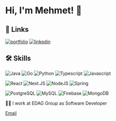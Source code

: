 # Hi, I'm Mehmet! 👋

## 🔗 Links

[![portfolio](https://img.shields.io/badge/my_portfolio-000?style=for-the-badge&logo=ko-fi&logoColor=white)](https://mehmetfd.dev/)
[![linkedin](https://img.shields.io/badge/linkedin-0A66C2?style=for-the-badge&logo=linkedin&logoColor=white)](https://www.linkedin.com/in/mehmet-f-dogan/)

## 🛠 Skills

![Java](https://img.shields.io/badge/Java-DDDDDD?style=for-the-badge&logo=openjdk&logoColor=black)
![Go](https://img.shields.io/badge/Go-20232A?style=for-the-badge&logo=go&logoColor=61DAFB)
![Python](https://img.shields.io/badge/Python-20232A?style=for-the-badge&logo=python&logoColor=DDDD22)
![Typescript](https://img.shields.io/badge/TypeScript-007ACC?style=for-the-badge&logo=typescript&logoColor=white)
![Javascript](https://img.shields.io/badge/Javascript-EAEA11?style=for-the-badge&logo=javascript&logoColor=black)

![React](https://img.shields.io/badge/React-20232A?style=for-the-badge&logo=react&logoColor=61DAFB)
![Next.JS](https://img.shields.io/badge/next.js-000000?style=for-the-badge&logo=nextdotjs&logoColor=white)
![NodeJS](https://img.shields.io/badge/Node.js-339933?style=for-the-badge&logo=nodedotjs&logoColor=white)
![Spring](https://img.shields.io/badge/Spring%20Boot-66BB66?style=for-the-badge&logo=spring&logoColor=white)

![PostgreSQL](https://img.shields.io/badge/PostgreSQL-316192?style=for-the-badge&logo=postgresql&logoColor=white)
![MySQL](https://img.shields.io/badge/MySQL-EE5152?style=for-the-badge&logo=mysql&logoColor=white)
![Firebase](https://img.shields.io/badge/Firebase-BBBB22?style=for-the-badge&logo=firebase&logoColor=red)
![MongoDB](https://img.shields.io/badge/MongoDB-4EA94B?style=for-the-badge&logo=mongodb&logoColor=white)

👩‍💻 I work at EDAG Group as Software Developer

[Email](mailto:mehmet@mehmetfd.dev)
